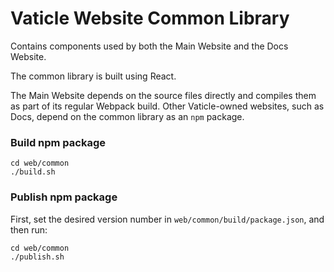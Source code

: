 # Vaticle Website Common Library

Contains components used by both the Main Website and the Docs Website.

The common library is built using React.

The Main Website depends on the source files directly and compiles them as part of its regular Webpack build. Other Vaticle-owned websites, such as Docs, depend on the common library as an `npm` package.

### Build npm package

```shell script
cd web/common
./build.sh
```

### Publish npm package

First, set the desired version number in `web/common/build/package.json`, and then run:
```shell script
cd web/common
./publish.sh
```
